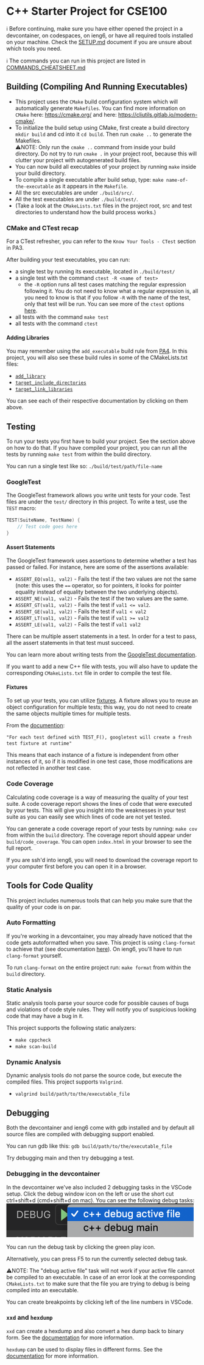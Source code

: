 # C++ Starter Project for CSE100

ℹ️ Before continuing, make sure you have either opened the project in a devcontainer, on codespaces, on ieng6, or have all required tools installed on your machine. Check the [SETUP.md](SETUP.md) document if you are unsure about which tools you need.

ℹ️ The commands you can run in this project are listed in [COMMANDS_CHEATSHEET.md](COMMANDS_CHEATSHEET.md)

## Building (Compiling And Running Executables)

- This project uses the `CMake` build configuration system which will automatically generate `Makefiles`. You can find more information on `CMake` here: https://cmake.org/ and here: https://cliutils.gitlab.io/modern-cmake/. 
- To initialize the build setup using CMake, first create a build directory `mkdir build` and cd into it `cd build`. Then run `cmake ..` to generate the Makefiles.  
⚠️NOTE: Only run the `cmake ..` command from inside your build directory. Do not try to run `cmake .` in your project root, because this will clutter your project with autogenerated build files.
- You can now build all executables of your project by running `make` inside your build directory.
- To compile a single executable after build setup, type: `make name-of-the-executable` as it appears in the `Makefile`.
- All the src executables are under `./build/src/`.
- All the test executables are under `./build/test/`.
- (Take a look at the `CMakeLists.txt` files in the project root, src and test directories to understand how the build process works.)

### CMake and CTest recap

For a CTest refresher, you can refer to the `Know Your Tools - CTest` section in PA3.

After building your test executables, you can run:
- a single test by running its executable, located in `./build/test/`
- a single test with the command `ctest -R <name of test>`
   - the `-R` option runs all test cases matching the regular expression following it. You do not need to know what a regular expression is, all you need to know is that if you follow `-R` with the name of the test, only that test will be run. You can see more of the `ctest` options [here](https://cmake.org/cmake/help/latest/manual/ctest.1.html#options).
- all tests with the command `make test`
- all tests with the command `ctest`

#### Adding Libraries

You may remember using the `add_executable` build rule from [PA4](https://github.com/UCSD-CSE100-SS1-2020/PA4-starter#-know-your-tools---cmake). In this project, you will also see these build rules in some of the CMakeLists.txt files:
- [`add_library`](https://cmake.org/cmake/help/latest/command/add_library.html)
- [`target_include_directories`](https://cmake.org/cmake/help/latest/command/target_include_directories.html)
- [`target_link_libraries`](https://cmake.org/cmake/help/latest/command/target_link_libraries.html)

You can see each of their respective documentation by clicking on them above.


## Testing

To run your tests you first have to build your project. See the section above on how to do that.
If you have compiled your project, you can run all the tests by running `make test` from within the build directory.

You can run a single test like so: `./build/test/path/file-name`

### GoogleTest

The GoogleTest framework allows you write unit tests for your code. Test files are under the `test/` directory in this project. To write a test, use the `TEST` macro:
```cpp
TEST(SuiteName, TestName) {
    // Test code goes here
}
```

#### Assert Statements

The GoogleTest framework uses assertions to determine whether a test has passed or failed. For instance, here are some of the assertions available:
- `ASSERT_EQ(val1, val2)` - Fails the test if the two values are not the same (note: this uses the `==` operator, so for pointers, it looks for pointer equality instead of equality between the two underlying objects).
- `ASSERT_NE(val1, val2)` - Fails the test if the two values are the same.
- `ASSERT_GT(val1, val2)` - Fails the test if `val1 <= val2`.
- `ASSERT_GE(val1, val2)` - Fails the test if `val1 < val2`
- `ASSERT_LT(val1, val2)` - Fails the test if `val1 >= val2`
- `ASSERT_LE(val1, val2)` - Fails the test if `val1 val2`
>
There can be multiple assert statements in a test. In order for a test to pass, all the assert statements in that test must succeed.
>
You can learn more about writing tests from the [GoogleTest documentation](https://github.com/google/googletest/blob/master/googletest/docs/primer.md).
>
If you want to add a new C++ file with tests, you will also have to update the corresponding `CMakeLists.txt` file in order to compile the test file.

#### Fixtures

To set up your tests, you can utilize [fixtures](https://github.com/google/googletest/blob/master/googletest/docs/primer.md#test-fixtures-using-the-same-data-configuration-for-multiple-tests-same-data-multiple-tests). A fixture allows you to reuse an object configuration for multiple tests; this way, you do not need to create the same objects multiple times for multiple tests.

From the [documention](https://github.com/google/googletest/blob/master/googletest/docs/primer.md#test-fixtures-using-the-same-data-configuration-for-multiple-tests-same-data-multiple-tests):
```
"For each test defined with TEST_F(), googletest will create a fresh test fixture at runtime"
```
This means that each instance of a fixture is independent from other instances of it, so if it is modified in one test case, those modifications are not reflected in another test case.

### Code Coverage

Calculating code coverage is a way of measuring the quality of your test suite. 
A code coverage report shows the lines of code that were executed by your tests. 
This will give you insight into the weaknesses in your test suite as you can easily see which lines of code are not yet tested.

You can generate a code coverage report of your tests by running:
`make cov` from within the `build` directory.
The coverage report should appear under `build/code_coverage`. You can open `index.html` in your browser to see the full report.

If you are ssh'd into ieng6, you will need to download the coverage report to your computer first before you can open it in a browser.

## Tools for Code Quality

This project includes numerous tools that can help you make sure that the quality of your code is on par.

### Auto Formatting

If you're working in a devcontainer, you may already have noticed that the code gets autoformatted when you save. This project is using `clang-format` to achieve that (see documentation [here](https://clang.llvm.org/docs/ClangFormatStyleOptions.html)).
On ieng6, you'll have to run `clang-format` yourself.

To run `clang-format` on the entire project run:
`make format` from within the `build` directory.

### Static Analysis

Static analysis tools parse your source code for possible causes of bugs and violations of code style rules.
They will notify you of suspicious looking code that may have a bug in it.

This project supports the following static analyzers:

- `make cppcheck`
- `make scan-build`

### Dynamic Analysis

Dynamic analysis tools do not parse the source code, but execute the compiled files. This project supports `Valgrind`.

- `valgrind build/path/to/the/executable_file`

## Debugging

Both the devcontainer and ieng6 come with gdb installed and by default all source files are compiled with debugging support enabled. 

You can run gdb like this: `gdb build/path/to/the/executable_file`

Try debugging main and then try debugging a test.

### Debugging in the devcontainer

In the devcontainer we've also included 2 debugging tasks in the VSCode setup.
Click the debug window icon on the left or use the short cut ctrl+shift+d (cmd+shift+d on mac).
You can see the following debug tasks:
![Debug](images/debug.png "Debug")

You can run the debug task by clicking the green play icon.

Alternatively, you can press F5 to run the currently selected debug task.

⚠️NOTE: The "debug active file" task will not work if your active file cannot be compiled to an executable. In case of an error look at the corresponding `CMakeLists.txt` to make sure that the file you are trying to debug is being compiled into an executable.

You can create breakpoints by clicking left of the line numbers in VSCode.

### `xxd` and `hexdump`
`xxd` can create a hexdump and also convert a hex dump back to binary form. See the [documentation](https://linux.die.net/man/1/xxd) for more information.

`hexdump` can be used to display files in different forms. See the [documentation](https://linux.die.net/man/1/hexdump) for more information.
